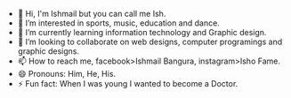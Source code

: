 - 👋 Hi, I'm Ishmail but you can call me Ish.
- 👀 I’m interested in sports, music, education and dance.
- 🌱 I’m currently learning information technology and Graphic design.
- 💞️ I’m looking to collaborate on web designs, computer programings and graphic designs.
- 📫 How to reach me, facebook>Ishmail Bangura, instagram>Isho Fame.
- 😄 Pronouns: Him, He, His.
- ⚡ Fun fact: When I was young I wanted to become a Doctor.

<!---
Ibangura7/Ibangura7 is a ✨ special ✨ repository because its `README.md` (this file) appears on your GitHub profile.
You can click the Preview link to take a look at your changes.
--->
